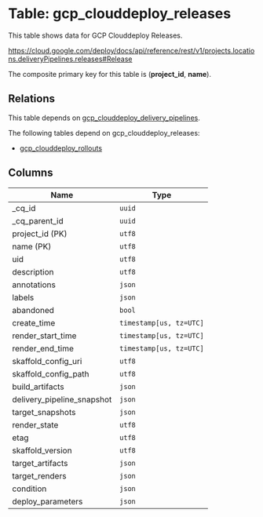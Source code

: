 # Table: gcp_clouddeploy_releases

This table shows data for GCP Clouddeploy Releases.

https://cloud.google.com/deploy/docs/api/reference/rest/v1/projects.locations.deliveryPipelines.releases#Release

The composite primary key for this table is (**project_id**, **name**).

## Relations

This table depends on [gcp_clouddeploy_delivery_pipelines](gcp_clouddeploy_delivery_pipelines.md).

The following tables depend on gcp_clouddeploy_releases:
  - [gcp_clouddeploy_rollouts](gcp_clouddeploy_rollouts.md)

## Columns

| Name          | Type          |
| ------------- | ------------- |
|_cq_id|`uuid`|
|_cq_parent_id|`uuid`|
|project_id (PK)|`utf8`|
|name (PK)|`utf8`|
|uid|`utf8`|
|description|`utf8`|
|annotations|`json`|
|labels|`json`|
|abandoned|`bool`|
|create_time|`timestamp[us, tz=UTC]`|
|render_start_time|`timestamp[us, tz=UTC]`|
|render_end_time|`timestamp[us, tz=UTC]`|
|skaffold_config_uri|`utf8`|
|skaffold_config_path|`utf8`|
|build_artifacts|`json`|
|delivery_pipeline_snapshot|`json`|
|target_snapshots|`json`|
|render_state|`utf8`|
|etag|`utf8`|
|skaffold_version|`utf8`|
|target_artifacts|`json`|
|target_renders|`json`|
|condition|`json`|
|deploy_parameters|`json`|